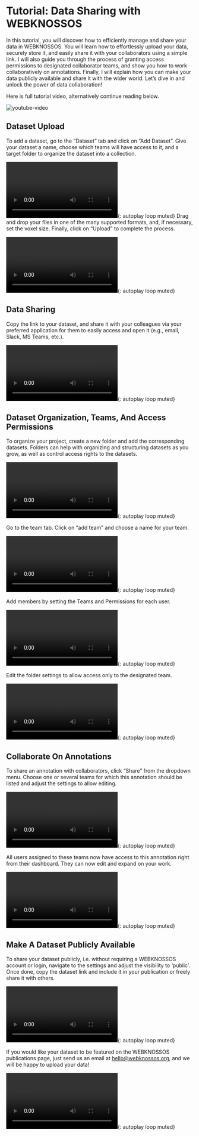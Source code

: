 # Tutorial: Data Sharing with WEBKNOSSOS

In this tutorial, you will discover how to efficiently manage and share your data in WEBKNOSSOS. You will learn how to effortlessly upload your data, securely store it, and easily share it with your collaborators using a simple link. I will also guide you through the process of granting access permissions to designated collaborator teams, and show you how to work collaboratively on annotations. Finally, I will explain how you can make your data publicly available and share it with the wider world. Let’s dive in and unlock the power of data collaboration!

Here is full tutorial video, alternatively continue reading below.

![youtube-video](https://www.youtube.com/embed/ZvUJrv86w8w)

## Dataset Upload

To add a dataset, go to the “Dataset” tab and click on “Add Dataset”. Give your dataset a name, choose which teams will have access to it, and a target folder to organize the dataset into a collection.

![type:video](https://static.webknossos.org/assets/docs/tutorial-data-sharing/01_dataset_settings.mp4){: autoplay loop muted}
Drag and drop your files in one of the many supported formats, and, if necessary, set the voxel size. Finally, click on “Upload” to complete the process.

![type:video](https://static.webknossos.org/assets/docs/tutorial-data-sharing/02_drag_and_drop.mp4){: autoplay loop muted}

## Data Sharing

Copy the link to your dataset, and share it with your colleagues via your preferred application for them to easily access and open it (e.g., email, Slack, MS Teams, etc.).

![type:video](https://static.webknossos.org/assets/docs/tutorial-data-sharing/03_copying_link_and_viewing_DS.mp4){: autoplay loop muted}

## Dataset Organization, Teams, And Access Permissions

To organize your project, create a new folder and add the corresponding datasets. Folders can help with organizing and structuring datasets as you grow, as well as control access rights to the datasets.

![type:video](https://static.webknossos.org/assets/docs/tutorial-data-sharing/04_create_new_folder_add_DS_to_it.mp4){: autoplay loop muted}

Go to the team tab. Click on “add team” and choose a name for your team.

![type:video](https://static.webknossos.org/assets/docs/tutorial-data-sharing/05_create_new_team.mp4){: autoplay loop muted}

Add members by setting the Teams and Permissions for each user.

![type:video](https://static.webknossos.org/assets/docs/tutorial-data-sharing/06_adding_members_by_editing_teams_and_permissions.mp4){: autoplay loop muted}

Edit the folder settings to allow access only to the designated team.

![type:video](https://static.webknossos.org/assets/docs/tutorial-data-sharing/07_edit_folder_settings.mp4){: autoplay loop muted}

## Collaborate On Annotations

To share an annotation with collaborators, click “Share” from the dropdown menu. Choose one or several teams for which this annotation should be listed and adjust the settings to allow editing.

![type:video](https://static.webknossos.org/assets/docs/tutorial-data-sharing/08_share_annotation.mp4){: autoplay loop muted}

All users assigned to these teams now have access to this annotation right from their dashboard. They can now edit and expand on your work.

![type:video](https://static.webknossos.org/assets/docs/tutorial-data-sharing/09_annotation_appearing_in_collab_list.mp4){: autoplay loop muted}

## Make A Dataset Publicly Available

To share your dataset publicly, i.e. without requiring a WEBKNOSSOS account or login, navigate to the settings and adjust the visibility to ‘public’. Once done, copy the dataset link and include it in your publication or freely share it with others.

![type:video](https://static.webknossos.org/assets/docs/tutorial-data-sharing/10_making_DS_public.mp4){: autoplay loop muted}

If you would like your dataset to be featured on the WEBKNOSSOS publications page, just send us an email at [hello@webknossos.org](mailto:hello@webknossos.org), and we will be happy to upload your data!

![type:video](https://static.webknossos.org/assets/docs/tutorial-data-sharing/11_open_public_DS.mp4){: autoplay loop muted}
